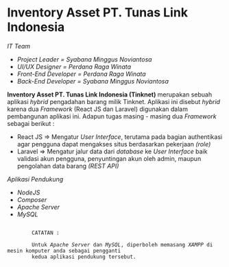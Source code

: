 <h1>Inventory Asset PT. Tunas Link Indonesia</h1>

<p>
    <i>
        <label>IT Team</label>
        <ul>
            <li>Project Leader = Syabana Minggus Noviantosa</li>
            <li>UI/UX Designer = Perdana Raga Winata</li>
            <li>Front-End Developer = Perdana Raga Winata</li>
            <li>Back-End Developer = Syabana Minggus Noviantosa</li>
        </ul>
    </i>
</p>

<p>
    <b>Inventory Asset PT. Tunas Link Indonesia (Tinknet)</b> merupakan sebuah aplikasi <i>hybrid</i> pengadahan barang milik Tinknet.
    Aplikasi ini disebut <i>hybrid</i> karena dua <i>Framework</i> (React JS dan Laravel) digunakan dalam pembangunan aplikasi ini.
    Adapun tugas masing - masing dua <i>Framework</i> sebagai berikut :
    <ul>
        <li>
            React JS => Mengatur <i>User Interface</i>, terutama pada bagian authentikasi agar pengguna dapat mengakses situs
            berdasarkan pekerjaan <i>(role)</i>
        </li>
        <li>
            Laravel => Mengatur jalur data dari <i>database</i> ke <i>User Interface</i> baik validasi akun pengguna, penyuntingan akun
            oleh admin, maupun pengolahan data barang <i>(REST API)</i>
        </li>
    </ul>
</p>

<p>
    <i>
        <label>Aplikasi Pendukung</label>
        <ul>
            <li>NodeJS</li>
            <li>Composer</li>
            <li>Apache Server</li>
            <li>MySQL</li>
        </ul>
    </i>
    <code>
        CATATAN : <br/>
        Untuk <i>Apache Server</i> dan <i>MySQL</i>, diperboleh memasang <i>XAMPP</i> di mesin komputer anda sebagai pengganti
        kedua aplikasi pendukung tersebut.
    </code>
</p>
